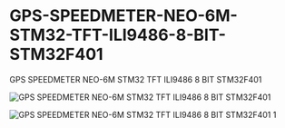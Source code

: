 # GPS-SPEEDMETER-NEO-6M-STM32-TFT-ILI9486-8-BIT-STM32F401
GPS SPEEDMETER NEO-6M STM32 TFT ILI9486 8 BIT STM32F401

![GPS SPEEDMETER NEO-6M STM32 TFT ILI9486 8 BIT STM32F401](https://github.com/offpic/GPS-SPEEDMETER-NEO-6M-STM32-TFT-ILI9486-8-BIT-STM32F401/assets/31142397/d075ddf8-ad05-4c66-b79b-32e7c9e2942c)

![GPS SPEEDMETER NEO-6M STM32 TFT ILI9486 8 BIT STM32F401 1](https://github.com/offpic/GPS-SPEEDMETER-NEO-6M-STM32-TFT-ILI9486-8-BIT-STM32F401/assets/31142397/a3f86eca-0d39-49b7-aa38-b89bc8b57f7c)
